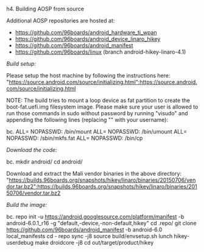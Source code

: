 h4. Building AOSP from source

Additional AOSP repositories are hosted at:
* https://github.com/96boards/android_hardware_ti_wpan
* https://github.com/96boards/android_device_linaro_hikey
* https://github.com/96boards/android_manifest
* https://github.com/96boards/linux (branch android-hikey-linaro-4.1)

*Build setup:*

Please setup the host machine by following the instructions here: "https://source.android.com/source/initializing.html":https://source.android.com/source/initializing.html

NOTE: The build tries to mount a loop device as fat partition to create the boot-fat.uefi.img filesystem image. Please make sure your user is allowed to run those commands in sudo without password by running "visudo" and appending the following lines (replacing "<USER>" with your username):

bc. <USER> ALL= NOPASSWD: /bin/mount
<USER> ALL= NOPASSWD: /bin/umount
<USER> ALL= NOPASSWD: /sbin/mkfs.fat
<USER> ALL= NOPASSWD: /bin/cp

*Download the code:*

bc. mkdir android/
cd android/

Download and extract the Mali vendor binaries in the above directory: "https://builds.96boards.org/snapshots/hikey/linaro/binaries/20150706/vendor.tar.bz2":https://builds.96boards.org/snapshots/hikey/linaro/binaries/20150706/vendor.tar.bz2

*Build the image:*

bc. repo init -u https://android.googlesource.com/platform/manifest -b android-6.0.1_r16 -g "default,-device,-non-default,hikey"
cd .repo/
git clone https://github.com/96boards/android_manifest -b android-6.0 local_manifests
cd -
repo sync -j8
source build/envsetup.sh
lunch hikey-userdebug
make droidcore -j8
cd out/target/product/hikey

